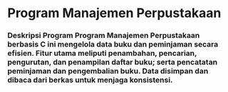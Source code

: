 # Program Manajemen Perpustakaan
### Deskripsi Program  Program Manajemen Perpustakaan berbasis C ini mengelola data buku dan peminjaman secara efisien. Fitur utama meliputi penambahan, pencarian, pengurutan, dan penampilan daftar buku; serta pencatatan peminjaman dan pengembalian buku. Data disimpan dan dibaca dari berkas untuk menjaga konsistensi.
